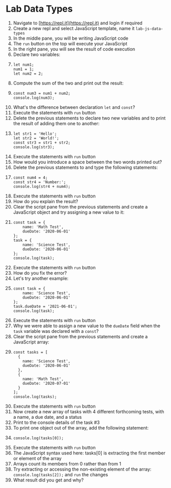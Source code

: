 # Lab Data Types

1. Navigate to [https://repl.it](https://repl.it) and login if required
2. Create a new repl and select JavaScript template, name it `lab-js-data-types`
3. In the middle pane, you will be writing JavaScript code
4. The `run` button on the top will execute your JavaScript
5. In the right pane, you will see the result of code execution
6. Declare two variables:
7. ```
   let num1;
   num1 = 1;
   let num2 = 2;
   ```
8. Compute the sum of the two and print out the result:
9. ```
   const num3 = num1 + num2;
   console.log(num3);
   ```
10. What's the difference between declaration `let` and `const`?
11. Execute the statements with `run` button
12. Delete the previous statements to declare two new variables and to print the result of adding them one to another:
13. ```
    let str1 = 'Hello';
    let str2 = 'World!';
    const str3 = str1 + str2;
    console.log(str3);
    ```
14. Execute the statements with `run` button
15. How would you introduce a space between the two words printed out?
16. Delete the previous statements to and type the following statements:
17. ```
    const num4 = 4;
    const str4 = 'Number:';
    console.log(str4 + num4);
    ```
18. Execute the statements with `run` button
19. How do you explain the result?
20. Clear the script pane from the previous statements and create a JavaScript object and try assigning a new value to it:
21. ```
    const task = {
        name: 'Math Test',
        dueDate: '2020-06-01'
    };
    task = {
        name: 'Science Test',
        dueDate: '2020-06-01'
    };
    console.log(task);
    ```
22. Execute the statements with `run` button
23. How do you fix the error?
24. Let's try another example:
25. ```
    const task = {
        name: 'Science Test',
        dueDate: '2020-06-01'
    };
    task.dueDate = '2021-06-01';
    console.log(task);
    ```
26. Execute the statements with `run` button
27. Why we were able to assign a new value to the `dueDate` field when the `task` variable was declared with a `const`?
28. Clear the script pane from the previous statements and create a JavaScript array:
29. ```
    const tasks = [
      {
        name: 'Science Test',
        dueDate: '2020-06-01'
      },
      {
        name: 'Math Test',
        dueDate: '2020-07-01'
      }
    ];
    console.log(tasks);
    ```
30. Execute the statements with `run` button
31. Now create a new array of tasks with 4 different forthcoming tests, with a name, a due date, and a status
32. Print to the console details of the task \#3
33. To print one object out of the array, add the following statement:
34. ```
    console.log(tasks[0]);
    ```
35. Execute the statements with `run` button
36. The JavaScript syntax used here: tasks\[0\] is extracting the first member or element of the array
37. Arrays count its  members from 0 rather than from 1
38. Try extracting or accessing the non-existing element of the array: `console.log(tasks[2]);` and `run` the changes
39. What result did you get and why?



